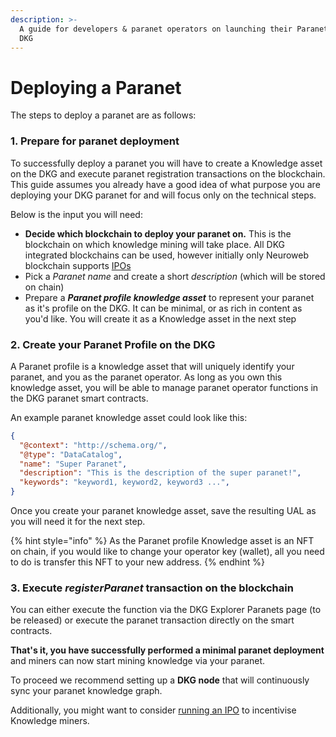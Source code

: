 ```yaml
---
description: >-
  A guide for developers & paranet operators on launching their Paranet on the
  DKG
---
```


# Deploying a Paranet

The steps to deploy a paranet are as follows:

### 1. Prepare for paranet deployment

To successfully deploy a paranet you will have to create a Knowledge asset on the DKG and execute paranet registration transactions on the blockchain. This guide assumes you already have a good idea of what purpose you are deploying your DKG paranet for and will focus only on the technical steps.&#x20;

Below is the input you will need:

* **Decide which blockchain to deploy your paranet on.** This is the blockchain on which knowledge mining will take place. All DKG integrated blockchains can be used, however initially only Neuroweb blockchain supports [IPOs](initial-paranet-offerings-ipos.md)
* Pick a _Paranet name_ and create a short _description_ (which will be stored on chain)
* Prepare a _**Paranet profile knowledge asset**_ to represent your paranet as it's profile on the DKG. It can be minimal, or as rich in content as you'd like. You will create it as a Knowledge asset in the next step

### 2. Create your Paranet Profile on the DKG&#x20;

A Paranet profile is a knowledge asset that will uniquely identify your paranet, and you as the paranet operator. As long as you own this knowledge asset, you will be able to manage paranet operator functions in the DKG paranet smart contracts.

An example paranet knowledge asset could look like this:

```json
{
  "@context": "http://schema.org/",
  "@type": "DataCatalog",
  "name": "Super Paranet",
  "description": "This is the description of the super paranet!",
  "keywords": "keyword1, keyword2, keyword3 ...",
}
```

Once you create your paranet knowledge asset, save the resulting UAL as you will need it for the next step.



{% hint style="info" %}
As the Paranet profile Knowledge asset is an NFT on chain, if you would like to change your operator key (wallet), all you need to do is transfer this NFT to your new address.
{% endhint %}

### 3. Execute _registerParanet_ transaction on the blockchain

You can either execute the function via the DKG Explorer Paranets page (to be released) or execute the paranet transaction directly on the smart contracts.&#x20;

**That's it, you have successfully performed a minimal paranet deployment** and miners can now start mining knowledge via your paranet.&#x20;

To proceed we recommend setting up a **DKG node** that will continuously sync your paranet knowledge graph.

Additionally, you might want to consider [running an IPO](initial-paranet-offerings-ipos.md) to incentivise Knowledge miners.

